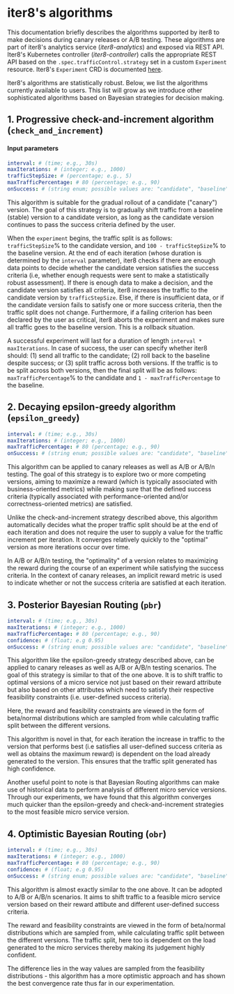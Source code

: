 # iter8's algorithms

This documentation briefly describes the algorithms supported by iter8 to make decisions during canary releases or A/B testing. These algorithms are part of iter8's analytics service (_iter8-analytics_) and exposed via REST API. Iter8's Kubernetes controller (_iter8-controller_) calls the appropriate REST API based on the `.spec.trafficControl.strategy` set in a custom `Experiment` resource. Iter8's `Experiment` CRD is documented [here](iter8_crd.md).

Iter8's algorithms are statistically robust. Below, we list the algorithms currently available to users.  This list will grow as we introduce other sophisticated algorithms based on Bayesian strategies for decision making.

## 1. Progressive check-and-increment algorithm (`check_and_increment`)

#### Input parameters

```yaml
interval: # (time; e.g., 30s)
maxIterations: # (integer; e.g., 1000)
trafficStepSize: # (percentage; e.g., 5)
maxTrafficPercentage: # 80 (percentage; e.g., 90)
onSuccess: # (string enum; possible values are: "candidate", "baseline", "both")
```

This algorithm is suitable for the gradual rollout of a candidate ("canary") version. The goal of this strategy is to gradually shift traffic from a baseline (stable) version to a candidate version, as long as the candidate version continues to pass the success criteria defined by the user.

When the `experiment` begins, the traffic split is as follows: `trafficStepSize`% to the candidate version, and `100 - trafficStepSize`% to the baseline version. At the end of each iteration (whose duration is determined by the `interval` parameter), iter8 checks if there are enough data points to decide whether the candidate version satisfies the success criteria (i.e, whether enough requests were sent to make a statistically robust assessment). If there is enough data to make a decision, and the candidate version satisfies all criteria, iter8 increases the traffic to the candidate version by `trafficStepSize`. Else, if there is insufficient data, or if the candidate version fails to satisfy one or more success criteria, then the traffic split does not change. Furthermore, if a failing criterion has been declared by the user as critical, iter8 aborts the experiment and makes sure all traffic goes to the baseline version. This is a rollback situation.

A successful experiment will last for a duration of length  `interval * maxIterations`. In case of success, the user can specify whether iter8 should: (1) send all traffic to the candidate; (2) roll back to the baseline despite success; or (3) split traffic across both versions. If the traffic is to be split across both versions, then the final split will be as follows: `maxTrafficPercentage`% to the candidate and `1 - maxTrafficPercentage` to the baseline.

## 2. Decaying epsilon-greedy algorithm (`epsilon_greedy`)

```yaml
interval: # (time; e.g., 30s)
maxIterations: # (integer; e.g., 1000)
maxTrafficPercentage: # 80 (percentage; e.g., 90)
onSuccess: # (string enum; possible values are: "candidate", "baseline", "both")
```

This algorithm can be applied to canary releases as well as A/B or A/B/n testing. The goal of this strategy is to explore two or more competing versions, aiming to maximize a reward (which is typically associated with business-oriented metrics) while making sure that the defined success criteria (typically associated with performance-oriented and/or correctness-oriented metrics) are satisfied.

Unlike the check-and-increment strategy described above, this algorithm automatically decides what the proper traffic split should be at the end of each iteration and does not require the user to supply a value for the traffic increment per iteration. It converges relatively quickly to the "optimal" version as more iterations occur over time.

In A/B or A/B/n testing, the "optimality" of a version relates to maximizing the reward during the course of an experiment while satisfying the success criteria. In the context of canary releases, an implicit reward metric is used to indicate whether or not the success criteria are satisfied at each iteration.

## 3. Posterior Bayesian Routing (`pbr`)

```yaml
interval: # (time; e.g., 30s)
maxIterations: # (integer; e.g., 1000)
maxTrafficPercentage: # 80 (percentage; e.g., 90)
confidence: # (float; e.g 0.95)
onSuccess: # (string enum; possible values are: "candidate", "baseline", "both")
```

This algorithm like the epsilon-greedy strategy described above, can be applied to canary releases as well as A/B or A/B/n testing scenarios. The goal of this strategy is similar to that of the one above. It is to shift traffic to optimal versions of a micro service not just based on their reward attribute but also based on other attributes which need to satisfy their respective feasibility constraints (i.e. user-defined success criteria).

Here, the reward and feasibility constraints are viewed in the form of beta/normal distributions which are sampled from while calculating traffic split between the different versions.

This algorithm is novel in that, for each iteration the increase in traffic to the version that performs best (i.e satisfies all user-defined success criteria as well as obtains the maximum reward) is dependent on the load already generated to the version. This ensures that the traffic split generated has high confidence.

Another useful point to note is that Bayesian Routing algorithms can make use of historical data to perform analysis of different micro service versions. Through our experiments, we have found that this algorithm converges much quicker than the epsilon-greedy and check-and-increment strategies to the most feasible micro service version.

## 4. Optimistic Bayesian Routing (`obr`)

```yaml
interval: # (time; e.g., 30s)
maxIterations: # (integer; e.g., 1000)
maxTrafficPercentage: # 80 (percentage; e.g., 90)
confidence: # (float; e.g 0.95)
onSuccess: # (string enum; possible values are: "candidate", "baseline", "both")
```

This algorithm is almost exactly similar to the one above. It can be adopted to A/B or A/B/n scenarios. It aims to shift traffic to a feasible micro service version based on their reward attibute and different user-defined success criteria.

The reward and feasibility constraints are viewed in the form of beta/normal distributions which are sampled from, while calculating traffic split between the different versions. The traffic split, here too is dependent on the load generated to the micro services thereby making its judgement highly confident.

The difference lies in the way values are sampled from the feasibility distributions - this algorithm has a more optimistic approach and has shown the best convergence rate thus far in our experimentation.
